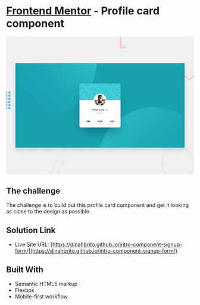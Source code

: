 # [Frontend Mentor](frontendmentor.io/) - Profile card component

![](./images/screenshot.jpg)

## The challenge
The challenge is to build out this profile card component and get it looking as close to the design as possible.

## Solution Link

- Live Site URL: [https://dinahbrito.github.io/intro-component-signup-form/](https://dinahbrito.github.io/intro-component-signup-form/)

## Built With

- Semantic HTML5 markup
- Flexbox
- Mobile-first workflow


